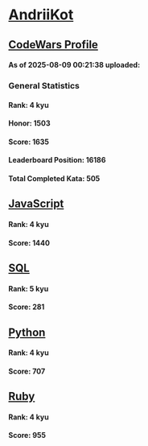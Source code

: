 # [AndriiKot](https://www.codewars.com/users/AndriiKot)

## [CodeWars Profile](https://www.codewars.com/users/AndriiKot)

#### As of 2025-08-09 00:21:38 uploaded:

### General Statistics

#### Rank: 4 kyu

#### Honor: 1503

#### Score: 1635

#### Leaderboard Position: 16186

#### Total Completed Kata: 505



## [JavaScript](https://github.com/AndriiKot/JavaScript__CodeWars)

#### Rank: 4 kyu

#### Score: 1440


## [SQL](https://github.com/AndriiKot/SQL__CodeWars)

#### Rank: 5 kyu

#### Score: 281


## [Python](https://github.com/AndriiKot/Python__CodeWars)

#### Rank: 4 kyu

#### Score: 707


## [Ruby](https://github.com/AndriiKot/Ruby__CodeWars)

#### Rank: 4 kyu

#### Score: 955

